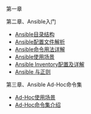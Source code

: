 第一章

第二章、Ansible入门
* [Ansible目录结构](chapter02/section01.md)
* [Ansible配置文件解析](./chapter02/section02.md)
* [Ansible命令用法详解](./chapter02/section03.md)
* [Ansible使用场景](./chapter02/section04.md)
* [Ansible Inventory配置及详解](./chapter02/section05.md)
* [Ansible 与正则](./chapter02/section06.md)

第三章、Ansible Ad-Hoc命令集
* [Ad-Hoc使用场景](chapter03/section01.md)
* [Ad-Hoc命令集介绍](chapter03/section02.md)